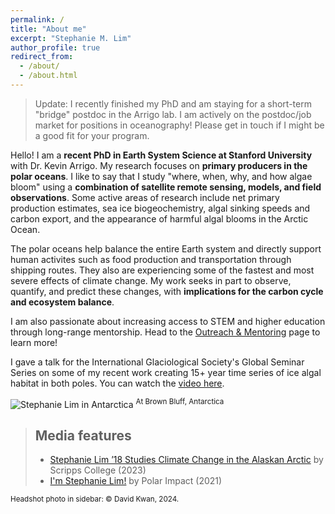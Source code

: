 ```yaml
---
permalink: /
title: "About me"
excerpt: "Stephanie M. Lim"
author_profile: true
redirect_from: 
  - /about/
  - /about.html
---
```


> Update: I recently finished my PhD and am staying for a short-term "bridge" postdoc in the Arrigo lab. I am actively on the postdoc/job market for positions in oceanography! Please get in touch if I might be a good fit for your program.

Hello! I am a **recent PhD in Earth System Science at Stanford University** with Dr. Kevin Arrigo. My research focuses on **primary producers in the polar oceans**. I like to say that I study "where, when, why, and how algae bloom" using a **combination of satellite remote sensing, models, and field observations**. Some active areas of research include net primary production estimates, sea ice biogeochemistry, algal sinking speeds and carbon export, and the appearance of harmful algal blooms in the Arctic Ocean.

The polar oceans help balance the entire Earth system and directly support human activites such as food production and transportation through shipping routes. They also are experiencing some of the fastest and most severe effects of climate change. My work seeks in part to observe, quantify, and predict these changes, with **implications for the carbon cycle and ecosystem balance**.

I am also passionate about increasing access to STEM and higher education through long-range mentorship. Head to the [Outreach & Mentoring](https://slim8288.github.io/mentoring) page to learn more!

I gave a talk for the International Glaciological Society's Global Seminar Series on some of my recent work creating 15+ year time series of ice algal habitat in both poles. You can watch the [video here](https://youtu.be/Z_-POxSpuCU).

![Stephanie Lim in Antarctica](images/Ant_headshot.jpg)
<sup>At Brown Bluff, Antarctica</sup>

> ## Media features
> * [Stephanie Lim ’18 Studies Climate Change in the Alaskan Arctic](https://www.scrippscollege.edu/news/stem/stephanie-lim-18-studies-climate-change-in-the-alaskan-arctic) by Scripps College (2023)
> * [I'm Stephanie Lim!](https://www.polarimpactnetwork.org/features/stephanie-lim) by Polar Impact (2021) 

<sup>Headshot photo in sidebar: © David Kwan, 2024.</sup>